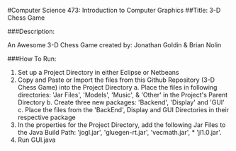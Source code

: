 #Computer Science 473: Introduction to Computer Graphics
##Title: 3-D Chess Game

###Description:

An Awesome 3-D Chess Game created by: Jonathan Goldin & Brian Nolin

###How To Run:

1. Set up a Project Directory in either Eclipse or Netbeans
2. Copy and Paste or Import the files from this Github Repository (3-D Chess Game) into the Project Directory
	a. Place the files in following directories: 'Jar Files', 'Models', 'Music', & 'Other' in the Project's Parent Directory
	b. Create three new packages: 'Backend', 'Display' and 'GUI'
	c. Place the files from the 'BackEnd', Display and GUI Directories in their respective package
3. In the properties for the Project Directory, add the following Jar Files to the Java Build Path: 'jogl.jar', 'gluegen-rt.jar', 'vecmath.jar', * 'jl1.0.jar'. 
4. Run GUI.java




